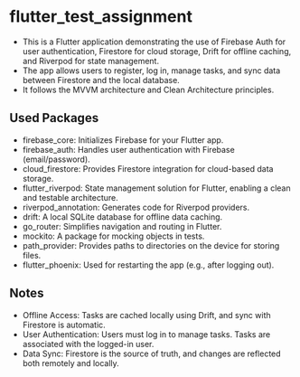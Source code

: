 # flutter_test_assignment

* This is a Flutter application demonstrating the use of Firebase Auth for user authentication, Firestore for cloud storage, Drift for offline caching, and Riverpod for state management.
* The app allows users to register, log in, manage tasks, and sync data between Firestore and the local database.
* It follows the MVVM architecture and Clean Architecture principles.

## Used Packages

* firebase_core: Initializes Firebase for your Flutter app.
* firebase_auth: Handles user authentication with Firebase (email/password).
* cloud_firestore: Provides Firestore integration for cloud-based data storage.
* flutter_riverpod: State management solution for Flutter, enabling a clean and testable architecture.
* riverpod_annotation: Generates code for Riverpod providers.
* drift: A local SQLite database for offline data caching.
* go_router: Simplifies navigation and routing in Flutter.
* mockito: A package for mocking objects in tests.
* path_provider: Provides paths to directories on the device for storing files.
* flutter_phoenix: Used for restarting the app (e.g., after logging out).

## Notes
* Offline Access: Tasks are cached locally using Drift, and sync with Firestore is automatic.
* User Authentication: Users must log in to manage tasks. Tasks are associated with the logged-in user.
* Data Sync: Firestore is the source of truth, and changes are reflected both remotely and locally.
